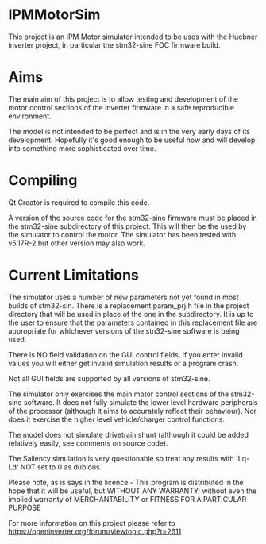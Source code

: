 # IPMMotorSim
This project is an IPM Motor simulator intended to be uses with the Huebner inverter project, in particular the stm32-sine FOC firmware build.

# Aims
The main aim of this project is to allow testing and development of the motor control sections of the inverter firmware in a safe reproducible environment.

The model is not intended to be perfect and is in the very early days of its development.  Hopefully it's good enough to be useful now and will develop into something more sophisticated over time.

# Compiling
Qt Creator is required to compile this code.

A version of the source code for the stm32-sine firmware must be placed in the stm32-sine subdirectory of this project.  This will then be the used by the simulator to control the motor.  The simulator has been tested with v5.17R-2 but other version may also work.

# Current Limitations
The simulator uses a number of new parameters not yet found in most builds of stm32-sin.  There is a replacement param_prj.h file in the project directory that will be used in place of the one in the subdirectory.  It is up to the user to ensure that the parameters contained in this replacement file are appropriate for whichever versions of the stn32-sine software is being used.

There is NO field validation on the GUI control fields, if you enter invalid values you will either get invalid simulation results or a program crash.

Not all GUI fields are supported by all versions of stm32-sine.

The simulator only exercises the main motor control sections of the stm32-sine software.  It does not fully simulate the lower level hardware peripherals of the processor (although it aims to accurately reflect their behaviour).  Nor does it exercise the higher level vehicle/charger control functions.

The model does not simulate drivetrain shunt (although it could be added relatively easily, see comments on source code).

The Saliency simulation is very questionable so treat any results with 'Lq-Ld' NOT set to 0 as dubious.


Please note, as is says in the licence - This program is distributed in the hope that it will be useful, but WITHOUT ANY WARRANTY; without even the implied warranty of MERCHANTABILITY or FITNESS FOR A PARTICULAR PURPOSE


For more information on this project please refer to https://openinverter.org/forum/viewtopic.php?t=2611
